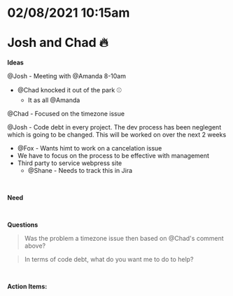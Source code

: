 # **02/08/2021 10:15am <br> <br> Josh and Chad 🔥**

**Ideas**

@Josh - Meeting with @Amanda 8-10am
  * @Chad knocked it out of the park ⚾️
    * It as all @Amanda

@Chad - Focused on the timezone issue 

@Josh - Code debt in every project. The dev process has been neglegent which is going to be changed. This will be worked on over the next 2 weeks
  * @Fox - Wants himt to work on a cancelation issue
  * We have to focus on the process to be effective with management
  * Third party to service webpress site
    * @Shane - Needs to track this in Jira

&nbsp;

**Need**

&nbsp;

**Questions**

> Was the problem a timezone issue then based on @Chad's comment above?

> In terms of code debt, what do you want me to do to help?

&nbsp;

**Action Items:**